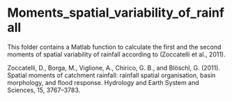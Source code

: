 # Moments_spatial_variability_of_rainfall
This folder contains a Matlab function to calculate the first and the second moments of spatial variability of rainfall according to (Zoccatelli et al., 2011).

Zoccatelli, D., Borga, M., Viglione, A., Chirico, G. B., and Blöschl, G. (2011). Spatial moments of catchment rainfall: rainfall spatial organisation, basin morphology, and flood response. Hydrology and Earth System and Sciences, 15, 3767–3783.
